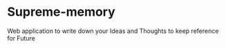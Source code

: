 # Supreme-memory
Web application to write down your Ideas and Thoughts to keep reference for Future
